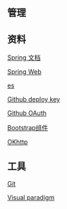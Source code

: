 ## 管理

## 资料

[Spring 文档](https://spring.io/guides)

[Spring Web](https://spring.io/guides/gs/serving-web-content/)

[es](https://elasticsearch.cn/explore)

[Github deploy key](https://developer.github.com/v3/guides/managing-deploy-keys/#deploy-keys)

[Github OAuth](https://developer.github.com/apps/building-oauth-apps/creating-an-oauth-app/)

[Bootstrap组件](https://v3.bootcss.com/components/#navbar-buttons)

[OKhttp](https://square.github.io/okhttp/)

## 工具

[Git](https://git-scm.com/download
)

[Visual paradigm](https://www.visual-paradigm.com
)

